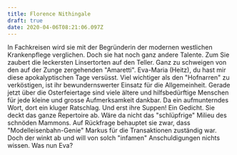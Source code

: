 ```yaml
---
title: Florence Nithingale
draft: true
date: 2020-04-06T08:21:06.097Z
---
```

In Fachkreisen wird sie mit der Begründerin der modernen westlichen Krankenpflege verglichen. Doch sie hat noch ganz andere Talente. Zum Sie zaubert die leckersten Linsertorten auf den Teller. Ganz zu schweigen von den auf der Zunge zergehenden "Amaretti". Eva-Maria (Heitz), du hast mir diese apokalyptischen Tage versüsst. Viel wichtiger als den "Hofnarren" zu verköstigen, ist ihr bewundernswerter Einsatz für die Allgemeinheit. Gerade jetzt über die Osterfeiertage sind viele ältere und hilfsbedürftige Menschen für jede kleine und grosse Aufmerksamkeit dankbar. Da ein aufmunterndes Wort, dort ein kluger Ratschlag. Und erst ihre Suppen! Ein Gedicht. Sie deckt das ganze Repertoire ab. Wäre da nicht das "schlüpfrige" Milieu des schnöden Mammons. Auf Rückfrage behauptet sie zwar, dass "Modelleisenbahn-Genie" Markus für die Transaktionen zuständig war. Doch der winkt ab und will von solch "infamen" Anschuldigungen nichts wissen. Was nun Eva?